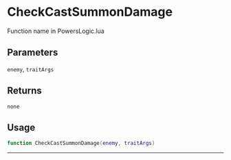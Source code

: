# CheckCastSummonDamage
Function name in PowersLogic.lua
## Parameters
`enemy`, `traitArgs`
## Returns
`none`
## Usage
```lua
function CheckCastSummonDamage(enemy, traitArgs)
```
---
